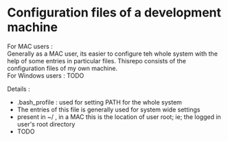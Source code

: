 Configuration files of a development machine
============================================         
For MAC users :          
 Generally as a MAC user, its easier to configure teh whole system with the help of some entries in particular files. Thisrepo consists of the configuration files of my own machine.          
For Windows users :
 TODO

Details : 
 - .bash_profile : used for setting PATH for the whole system
  - The entries of this file is generally used for system wide settings
  - present in ~/ , in a MAC this is the location of user root; ie; the logged in user's root  directory
 - TODO